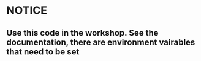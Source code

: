 # NOTICE
## Use this code in the workshop. See the documentation, there are environment vairables that need to be set
